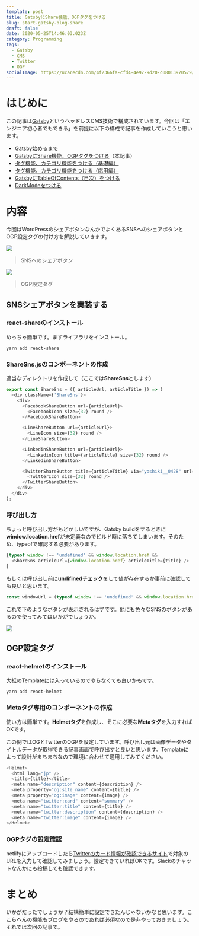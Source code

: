 ```yaml
---
template: post
title: GatsbyにShare機能、OGPタグをつける
slug: start-gatsby-blog-share
draft: false
date: 2020-05-25T14:46:03.023Z
category: Programming
tags:
  - Gatsby
  - CMS
  - Twitter
  - OGP
socialImage: https://ucarecdn.com/4f2366fa-cfd4-4e97-9d20-c08013970579/-/preview/-/enhance/50/
---
```

# はじめに

この記事は[Gatsby](https://www.gatsbyjs.org/)というヘッドレスCMS技術で構成されています。今回は「エンジニア初心者でもできる」を前提に以下の構成で記事を作成していこうと思います。

* [Gatsby始めるまで](https://tech-blog.yoshikiohashi.dev/posts/start-gatsby-blog/)
* [GatsbyにShare機能、OGPタグをつける](https://tech-blog.yoshikiohashi.dev/posts/start-gatsby-blog-share/)（本記事）
* [タグ機能、カテゴリ機能をつける（基礎編）](https://tech-blog.yoshikiohashi.dev/posts/start-gatsby-blog-add-tags)
* [タグ機能、カテゴリ機能をつける（応用編）](https://tech-blog.yoshikiohashi.dev/posts/start-gatsby-blog-add-tags-application)
* [GatsbyにTableOfContents（目次）をつける](https://tech-blog.yoshikiohashi.dev/posts/start-gatsby-blog-tableofcontent)
* [DarkModeをつける](https://tech-blog.yoshikiohashi.dev/posts/start-gatsby-blog-darkmode)

# 内容

今回はWordPressのシェアボタンなんかでよくあるSNSへのシェアボタンとOGP設定タグの付け方を解説していきます。

![](https://ucarecdn.com/448302fd-7d6b-4bf9-bb9e-ca78f105e256/)

> SNSへのシェアボタン

![](https://ucarecdn.com/71337559-8dae-4f19-afe4-10c1115ce6f1/)

> OGP設定タグ

## SNSシェアボタンを実装する

### react-shareのインストール

めっちゃ簡単です。まずライブラリをインストール。
```
yarn add react-share
```

### ShareSns.jsのコンポーネントの作成

適当なディレクトリを作成して（ここでは**ShareSns**とします）

```javascript
export const ShareSns = ({ articleUrl, articleTitle }) => (
  <div className={'ShareSns'}>
    <div>
      <FacebookShareButton url={articleUrl}>
        <FacebookIcon size={32} round />
      </FacebookShareButton>

      <LineShareButton url={articleUrl}>
        <LineIcon size={32} round />
      </LineShareButton>

      <LinkedinShareButton url={articleUrl}>
        <LinkedinIcon title={articleTitle} size={32} round />
      </LinkedinShareButton>

      <TwitterShareButton title={articleTitle} via="yoshiki__0428" url={articleUrl}>
        <TwitterIcon size={32} round />
      </TwitterShareButton>
    </div>
  </div>
);
```

### 呼び出し方

ちょっと呼び出し方がもどかしいですが、Gatsby buildをするときに**window.location.href**が未定義なのでビルド時に落ちてしまいます。そのため、typeofで確認する必要があります。

```js
{typeof window !== 'undefined' && window.location.href &&
  <ShareSns articleUrl={window.location.href} articleTitle={title} />
}
```

もしくは呼び出し前に**undifinedチェック**をして値が存在するか事前に確認しても良いと思います。

```js
const windowUrl = (typeof window !== 'undefined' && window.location.href) ? window.location.href : '';
```

これで下のようなボタンが表示されるはずです。他にも色々なSNSのボタンがあるので使ってみてはいかがでしょうか。

![](https://ucarecdn.com/448302fd-7d6b-4bf9-bb9e-ca78f105e256/)

## OGP設定タグ

### react-helmetのインストール

大抵のTemplateには入っているのでやらなくても良いかもです。
```
yarn add react-helmet
```

### Metaタグ専用のコンポーネントの作成

使い方は簡単です。**Helmetタグ**を作成し、そこに必要な**Metaタグ**を入力すればOKです。

この例ではOGとTwitterのOGPを設定しています。呼び出し元は画像データやタイトルデータが取得できる記事画面で呼び出すと良いと思います。Templateによって設計がまちまちなので環境に合わせて適用してみてください。
```js
<Helmet>
  <html lang="jp" />
  <title>{title}</title>
  <meta name="description" content={description} />
  <meta property="og:site_name" content={title} />
  <meta property="og:image" content={image} />
  <meta name="twitter:card" content="summary" />
  <meta name="twitter:title" content={title} />
  <meta name="twitter:description" content={description} />
  <meta name="twitter:image" content={image} />
</Helmet>
```

### OGPタグの設定確認

netlifyにアップロードしたら[Twitterのカード情報が確認できるサイト](https://ogp.buta3.net/)で対象のURLを入力して確認してみましょう。設定できていればOKです。Slackのチャットなんかにも投稿しても確認できます。

# まとめ

いかがだったでしょうか？結構簡単に設定できたんじゃないかなと思います。ここらへんの機能もブログをやるのであれば必須なので是非やっておきましょう。それでは次回の記事で。

